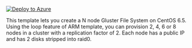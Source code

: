 [![Deploy to Azure](http://azuredeploy.net/deploybutton.png)](https://azuredeploy.net/?repository=https://github.com/azurermtemplates/azurermtemplates/tree/master/gluster-file-system)

This template lets you create a N node Gluster File System on CentOS 6.5. Using the loop feature of ARM template, you can provision 2, 4, 6 or 8 nodes in a cluster with a replication factor of 2. Each node has a public IP and has 2 disks stripped into raid0.

